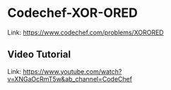 # Codechef-XOR-ORED
Link: https://www.codechef.com/problems/XORORED
## Video Tutorial
Link: https://www.youtube.com/watch?v=XNGaOcRmT5w&ab_channel=CodeChef
